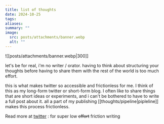 ```yaml
---
title: list of thoughts
date: 2024-10-25
tags: 
aliases: 
summary: ""
image:
  src: posts/attachments/banner.webp
  alt: ""
---
```

![[posts/attachments/banner.webp|300]]

let's be for real, i'm no writer / orator. having to think about structuring your thoughts before having to share them with the rest of the world is too much effort. 

this is what makes twitter so accessible and frictionless for me. I think of this as my long-form twitter or short-form blog. I often like to share things that are short ideas or experiments, and i can't be bothered to have to write a full post about it. all a part of my publishing [[thoughts/pipeline|pipleline]] makes this process frictionless. 

Read more at  [twitter](https://x.com/syedinator) : for super low ~~effort~~ friction writing

